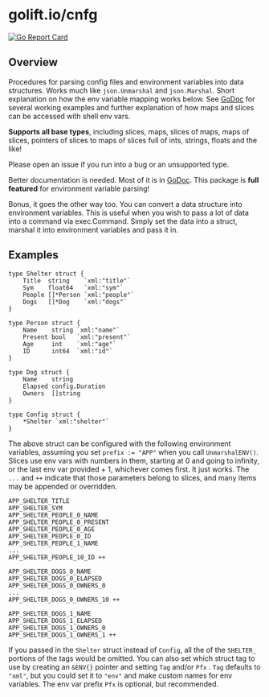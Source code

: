 # golift.io/cnfg

[![Go Report Card](https://goreportcard.com/badge/golift.io/cnfg)](https://goreportcard.com/report/golift.io/cnfg)

## Overview

Procedures for parsing config files and environment variables into data structures.
Works much like `json.Unmarshal` and `json.Marshal`.
Short explanation on how the env variable mapping works below.
See [GoDoc](https://pkg.go.dev/golift.io/cnfg) for several working examples and
further explanation of how maps and slices can be accessed with shell env vars.

**Supports all base types**, including slices, maps, slices of maps, maps of slices,
pointers of slices to maps of slices full of ints, strings, floats and the like!

Please open an issue if you run into a bug or an unsupported type.

Better documentation is needed. Most of it is in [GoDoc](https://pkg.go.dev/golift.io/cnfg).
This package is **full featured** for environment variable parsing!

Bonus, it goes the other way too. You can convert a data structure into environment variables.
This is useful when you wish to pass a lot of data into a command via exec.Command.
Simply set the data into a struct, marshal it into environment variables and pass it in.

## Examples

```
type Shelter struct {
	Title  string    `xml:"title"`
	Sym    float64   `xml:"sym"`
	People []*Person `xml:"people"`
	Dogs   []*Dog    `xml:"dogs"`
}

type Person struct {
	Name    string `xml:"name"`
	Present bool   `xml:"present"`
	Age     int    `xml:"age"`
	ID      int64  `xml:"id"`
}

type Dog struct {
	Name    string
	Elapsed config.Duration
	Owners  []string
}

type Config struct {
	*Shelter `xml:"shelter"`
}
```

The above struct can be configured with the following environment variables,
assuming you set `prefix := "APP"` when you call `UnmarshalENV()`. Slices use env
vars with numbers in them, starting at 0 and going to infinity, or the last env
var provided + 1, whichever comes first. It just works. The `...` and `++` indicate
that those parameters belong to slices, and many items may be appended or overridden.

```
APP_SHELTER_TITLE
APP_SHELTER_SYM
APP_SHELTER_PEOPLE_0_NAME
APP_SHELTER_PEOPLE_0_PRESENT
APP_SHELTER_PEOPLE_0_AGE
APP_SHELTER_PEOPLE_0_ID
APP_SHELTER_PEOPLE_1_NAME
...
APP_SHELTER_PEOPLE_10_ID ++

APP_SHELTER_DOGS_0_NAME
APP_SHELTER_DOGS_0_ELAPSED
APP_SHELTER_DOGS_0_OWNERS_0
...
APP_SHELTER_DOGS_0_OWNERS_10 ++

APP_SHELTER_DOGS_1_NAME
APP_SHELTER_DOGS_1_ELAPSED
APP_SHELTER_DOGS_1_OWNERS_0
APP_SHELTER_DOGS_1_OWNERS_1 ++
```

If you passed in the `Shelter` struct instead of `Config`, all the of the `SHELTER_`
portions of the tags would be omitted. You can also set which struct tag to use by
creating an `&ENV{}` pointer and setting `Tag` and/or `Pfx` . `Tag` defaults to
`"xml"`, but you could set it to `"env"` and make custom names for env variables.
The env var prefix `Pfx` is optional, but recommended.
